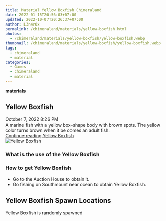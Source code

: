 ```yaml
---
title: Material Yellow Boxfish Chimeraland
date: 2022-01-15T20:56:03+07:00
updated: 2022-10-07T20:26:37+07:00
author: L3n4r0x
permalink: /chimeraland/materials/yellow-boxfish.html
photos:
  - /chimeraland/materials/yellow-boxfish/yellow-boxfish.webp
thumbnail: /chimeraland/materials/yellow-boxfish/yellow-boxfish.webp
tags:
  - chimeraland
  - material
categories:
  - Games
  - chimeraland
  - material
---
```


<link
  rel="stylesheet"
  href="https://rawcdn.githack.com/dimaslanjaka/Web-Manajemen/870a349/css/bootstrap-5-3-0-alpha3-wrapper.css"
/>
<section id="bootstrap-wrapper">
  <div data-bs-theme="dark">
    <div
      class="row g-0 border rounded overflow-hidden flex-md-row mb-4 shadow-sm position-relative bg-dark text-light"
    >
      <div class="col p-4 d-flex flex-column position-static">
        <strong class="d-inline-block mb-2 text-success">materials</strong>
        <h2 class="mb-0">Yellow Boxfish</h2>
        <div class="mb-1 text-muted">October 7, 2022 8:26 PM</div>
        <div class="mb-2 border p-1">
          A marine fish with a yellow box-shape body with brown spots. The
          yellow color turns brown when it be comes an adult fish.
        </div>
        <a
          href="/chimeraland/materials/yellow-boxfish.html"
          class="stretched-link d-none text-primary"
          >Continue reading Yellow Boxfish</a
        >
      </div>
      <div class="col-auto d-none d-md-block d-lg-block">
        <img
          src="https://www.webmanajemen.com/chimeraland/materials/yellow-boxfish/yellow-boxfish.webp"
          alt="Yellow Boxfish"
        />
      </div>
    </div>
    <div class="row">
      <div class="col-lg-6 col-12 mb-2">
        <div class="card">
          <div class="card-body">
            <h3 class="card-title">What is the use of the Yellow Boxfish</h3>
            <div class="card-text"><ul></ul></div>
          </div>
        </div>
      </div>
      <div class="col-lg-6 col-12 mb-2">
        <div class="card">
          <div class="card-body">
            <h3 class="card-title">How to get Yellow Boxfish</h3>
            <div class="card-text">
              <ul>
                <li>Go to the Auction House to obtain it.</li>
                <li>
                  Go fishing on Southmount near ocean to obtain Yellow Boxfish.
                </li>
              </ul>
            </div>
          </div>
        </div>
      </div>
      <div class="col-12 mb-2">
        <h2>Yellow Boxfish Spawn Locations</h2>
        <p>Yellow Boxfish is randomly spawned</p>
      </div>
    </div>
  </div>
</section>